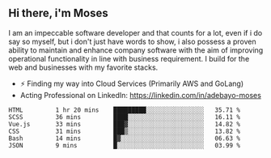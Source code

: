 ## Hi there, i'm Moses

I am an impeccable software developer and that counts for a lot, even if i do say so myself, but i don't just have words to show, i also possess a proven ability to maintain and enhance company software with the aim of improving operational functionality in line with business requirement. I build for the web and businesses with my favorite stacks.
- ⚡ Finding my way into Cloud Services (Primarily AWS and GoLang)
- Acting Professional on LinkedIn: https://linkedin.com/in/adebayo-moses

<!--START_SECTION:waka-->

```text
HTML         1 hr 20 mins    █████████░░░░░░░░░░░░░░░░   35.71 %
SCSS         36 mins         ████░░░░░░░░░░░░░░░░░░░░░   16.11 %
Vue.js       33 mins         ███▓░░░░░░░░░░░░░░░░░░░░░   14.82 %
CSS          31 mins         ███▒░░░░░░░░░░░░░░░░░░░░░   13.82 %
Bash         14 mins         █▓░░░░░░░░░░░░░░░░░░░░░░░   06.63 %
JSON         9 mins          █░░░░░░░░░░░░░░░░░░░░░░░░   03.99 %
```

<!--END_SECTION:waka-->

